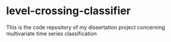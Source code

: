 # level-crossing-classifier
This is the code repository of my dissertation project concerning multivariate time series classification
